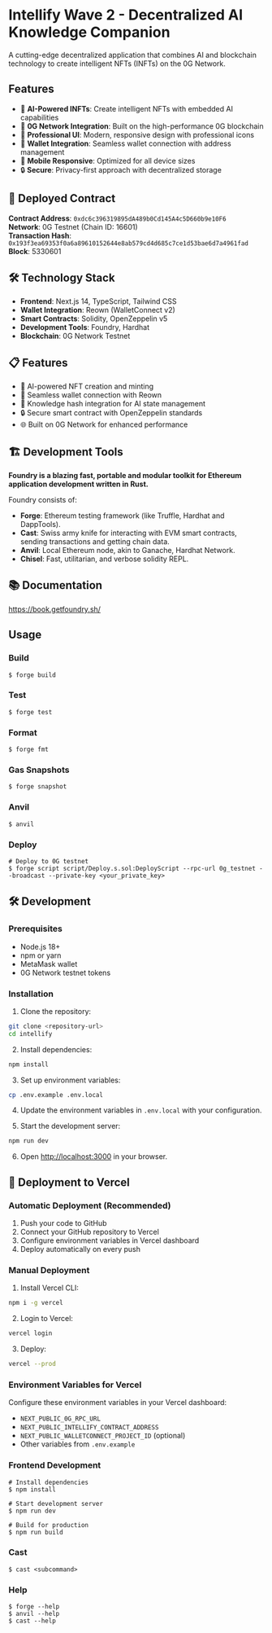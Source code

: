 # Intellify Wave 2 - Decentralized AI Knowledge Companion

A cutting-edge decentralized application that combines AI and blockchain technology to create intelligent NFTs (INFTs) on the 0G Network.

## Features

- 🤖 **AI-Powered INFTs**: Create intelligent NFTs with embedded AI capabilities
- 🔗 **0G Network Integration**: Built on the high-performance 0G blockchain
- 🎨 **Professional UI**: Modern, responsive design with professional icons
- 💼 **Wallet Integration**: Seamless wallet connection with address management
- 📱 **Mobile Responsive**: Optimized for all device sizes
- 🔒 **Secure**: Privacy-first approach with decentralized storage

## 🚀 Deployed Contract

**Contract Address**: `0xdc6c396319895dA489b0Cd145A4c5D660b9e10F6`  
**Network**: 0G Testnet (Chain ID: 16601)  
**Transaction Hash**: `0x193f3ea69353f0a6a89610152644e8ab579cd4d685c7ce1d53bae6d7a4961fad`  
**Block**: 5330601  

## 🛠 Technology Stack

- **Frontend**: Next.js 14, TypeScript, Tailwind CSS
- **Wallet Integration**: Reown (WalletConnect v2)
- **Smart Contracts**: Solidity, OpenZeppelin v5
- **Development Tools**: Foundry, Hardhat
- **Blockchain**: 0G Network Testnet

## 📋 Features

- 🎨 AI-powered NFT creation and minting
- 🔗 Seamless wallet connection with Reown
- 🧠 Knowledge hash integration for AI state management
- 🔒 Secure smart contract with OpenZeppelin standards
- 🌐 Built on 0G Network for enhanced performance

## 🏗 Development Tools

**Foundry is a blazing fast, portable and modular toolkit for Ethereum application development written in Rust.**

Foundry consists of:

- **Forge**: Ethereum testing framework (like Truffle, Hardhat and DappTools).
- **Cast**: Swiss army knife for interacting with EVM smart contracts, sending transactions and getting chain data.
- **Anvil**: Local Ethereum node, akin to Ganache, Hardhat Network.
- **Chisel**: Fast, utilitarian, and verbose solidity REPL.

## 📚 Documentation

https://book.getfoundry.sh/

## Usage

### Build

```shell
$ forge build
```

### Test

```shell
$ forge test
```

### Format

```shell
$ forge fmt
```

### Gas Snapshots

```shell
$ forge snapshot
```

### Anvil

```shell
$ anvil
```

### Deploy

```shell
# Deploy to 0G testnet
$ forge script script/Deploy.s.sol:DeployScript --rpc-url 0g_testnet --broadcast --private-key <your_private_key>

```

## 🛠️ Development

### Prerequisites
- Node.js 18+
- npm or yarn
- MetaMask wallet
- 0G Network testnet tokens

### Installation

1. Clone the repository:
```bash
git clone <repository-url>
cd intellify
```

2. Install dependencies:
```bash
npm install
```

3. Set up environment variables:
```bash
cp .env.example .env.local
```

4. Update the environment variables in `.env.local` with your configuration.

5. Start the development server:
```bash
npm run dev
```

6. Open [http://localhost:3000](http://localhost:3000) in your browser.

## 🚀 Deployment to Vercel

### Automatic Deployment (Recommended)

1. Push your code to GitHub
2. Connect your GitHub repository to Vercel
3. Configure environment variables in Vercel dashboard
4. Deploy automatically on every push

### Manual Deployment

1. Install Vercel CLI:
```bash
npm i -g vercel
```

2. Login to Vercel:
```bash
vercel login
```

3. Deploy:
```bash
vercel --prod
```

### Environment Variables for Vercel

Configure these environment variables in your Vercel dashboard:

- `NEXT_PUBLIC_0G_RPC_URL`
- `NEXT_PUBLIC_INTELLIFY_CONTRACT_ADDRESS`
- `NEXT_PUBLIC_WALLETCONNECT_PROJECT_ID` (optional)
- Other variables from `.env.example`

### Frontend Development

```shell
# Install dependencies
$ npm install

# Start development server
$ npm run dev

# Build for production
$ npm run build
```

### Cast

```shell
$ cast <subcommand>
```

### Help

```shell
$ forge --help
$ anvil --help
$ cast --help
```
